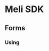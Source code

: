# Meli SDK

## Forms

### Using <script/>

Place a `.meli.yml` at your site root:

```
forms:
    form1:
        type: email
        recipient: test@test.com
```

Create an HTML form:

```html
<!doctype html>
<html>
<head>
    <!-- ... other scripts -->
    <script async src="https://unpkg.com/@getmeli/sdk@^1/browser.js"></script>
</head>
<body>

<form data-form="form1" id="my-form">
    <input type="text" name="name">
    <input type="file" name="logo">
    <button type="submit">Submit</button>
</form>

</body>
</html>
```

By default, the lib will automatically load and look for forms with the `data-form` attribute. You can disable this by:

- adding the `data-meli-init="false"` to your script tag
- removing the `async` directive from your script tag

```html

<script src="https://unpkg.com/@getmeli/sdk@latest/browser.js" data-meli-init="false"></script>
<script>
    Meli.Forms.init().catch(console.error);
</script>
```

In this case, you will need to initialize

### Using Npm

Install the lib:

```
npm i @getmeli/sdk
```

Use it in your code:

```js
import Meli from 'meli';

Meli.Forms.init().catch(console.error);
```

### Api

To pass your own forms:

```js
const form = document.getElementById('my-form');

Meli.Forms
    .init([form])
    .catch(console.error);
```

Manually create a form and bind it:

```js
Meli.Forms
    .init([])
    .then(() => {
        const formElement = document.getElementById('my-form');
        const form = new Meli.Forms.Form(form);
    })
    .catch(console.error);
```

To remove all listeners:

```js
// ...
const form = new Meli.Forms.Form(form);
forms.remove();
```
